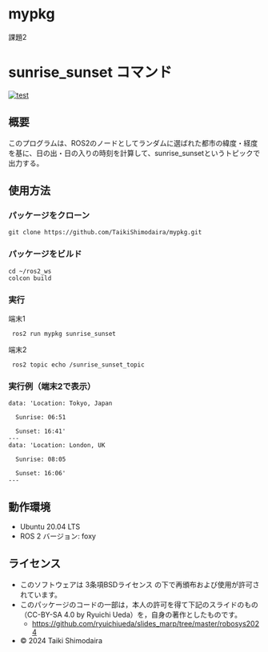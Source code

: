 # mypkg  
課題2  
# sunrise_sunset コマンド  
[![test](https://github.com/TaikiShimodaira/mypkg/actions/workflows/test.yml/badge.svg)](https://github.com/TaikiShimodaira/mypkg/actions/workflows/test.yml)  
## 概要  
このプログラムは、ROS2のノードとしてランダムに選ばれた都市の緯度・経度を基に、日の出・日の入りの時刻を計算して、sunrise_sunsetというトピックで出力する。  
## 使用方法  
### パッケージをクローン  
```
git clone https://github.com/TaikiShimodaira/mypkg.git
```
### パッケージをビルド
```
cd ~/ros2_ws
colcon build
```
### 実行  
端末1  
```
 ros2 run mypkg sunrise_sunset
```
端末2
```
 ros2 topic echo /sunrise_sunset_topic
```
### 実行例（端末2で表示）  
```
data: 'Location: Tokyo, Japan

  Sunrise: 06:51

  Sunset: 16:41'
---
data: 'Location: London, UK

  Sunrise: 08:05

  Sunset: 16:06'
---
```
## 動作環境
- Ubuntu 20.04 LTS  
- ROS 2 バージョン: foxy  
## ライセンス 
- このソフトウェアは 3条項BSDライセンス の下で再頒布および使用が許可されています。  
- このパッケージのコードの一部は，本人の許可を得て下記のスライドのもの（CC-BY-SA 4.0 by Ryuichi Ueda）を，自身の著作としたものです。
  - https://github.com/ryuichiueda/slides_marp/tree/master/robosys2024
-  © 2024 Taiki Shimodaira  

